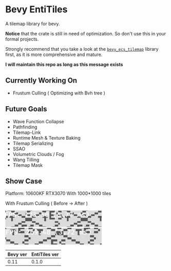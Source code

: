 # Bevy EntiTiles

A tilemap library for bevy.

**Notice** that the crate is still in need of optimization. So don't use this in your formal projects.

Strongly recommend that you take a look at the [`bevy_ecs_tilemap`](https://github.com/StarArawn/bevy_ecs_tilemap) library first, as it is more comprehensive and mature.

**I will maintain this repo as long as this message exists**

## Currently Working On

- Frustum Culling ( Optimizing with Bvh tree )

## Future Goals

- Wave Function Collapse
- Pathfinding
- Tilemap-Link
- Runtime Mesh & Texture Baking
- Tilemap Serializing
- SSAO
- Volumetric Clouds / Fog
- Wang Tilling
- Tilemap Mask

## Show Case

Platform: 10600KF RTX3070 With 1000*1000 tiles

With Frustum Culling ( Before -> After )

<div>
	<img src="./docs/imgs/without_frustum_culling.png" width="300px"/>
	<img src="./docs/imgs/with_frustum_culling.png" width="300px"/>
</div>




| Bevy ver | EntiTiles ver |
| -------- | ------------- |
| 0.11     | 0.1.0         |


